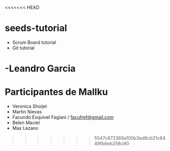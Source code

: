 <<<<<<< HEAD
# seeds-tutorial
- Scrum Board tutorial
- Git tutorial

-Leandro Garcia
=======
# Participantes de Mallku
- Veronica Shoijet
- Martin Nievas
- Facundo Esquivel Fagiani / facufref@gmail.com
- Belen Maciel
- Max Lezano
>>>>>>> 5547c873369a100b3ed6cb21c6449fb8eb258c90
